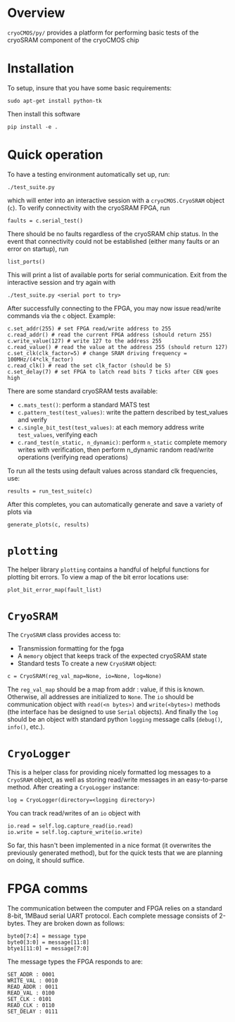 # Overview
`cryoCMOS/py/` provides a platform for performing basic tests of the cryoSRAM component of the cryoCMOS chip

# Installation
To setup, insure that you have some basic requirements:
```
sudo apt-get install python-tk
```
Then install this software
```
pip install -e .
```

# Quick operation
To have a testing environment automatically set up, run:
```
./test_suite.py
```
which will enter into an interactive session with a `cryoCMOS.CryoSRAM` object (`c`).
To verify connectivity with the cryoSRAM FPGA, run
```
faults = c.serial_test()
```
There should be no faults regardless of the cryoSRAM chip status. In the event that connectivity could not be established (either many faults or an error on startup), run
```
list_ports()
```
This will print a list of available ports for serial communication. Exit from the interactive session and try again with
```
./test_suite.py <serial port to try>
```
After successfully connecting to the FPGA, you may now issue read/write commands via the `c` object.
Example:
```
c.set_addr(255) # set FPGA read/write address to 255
c.read_addr() # read the current FPGA address (should return 255)
c.write_value(127) # write 127 to the address 255
c.read_value() # read the value at the address 255 (should return 127)
c.set_clk(clk_factor=5) # change SRAM driving frequency = 100MHz/(4*clk_factor)
c.read_clk() # read the set clk_factor (should be 5)
c.set_delay(7) # set FPGA to latch read bits 7 ticks after CEN goes high
```
There are some standard cryoSRAM tests available:
 - `c.mats_test()`: perform a standard MATS test
 - `c.pattern_test(test_values)`: write the pattern described by test_values and verify
 - `c.single_bit_test(test_values)`: at each memory address write `test_values`, verifying each
 - `c.rand_test(n_static, n_dynamic)`: perform `n_static` complete memory writes with verification, then perform n_dynamic random read/write operations (verifying read operations)

To run all the tests using default values across standard clk frequencies, use:
```
results = run_test_suite(c)
```
After this completes, you can automatically generate and save a variety of plots via
```
generate_plots(c, results)
```

# `plotting`
The helper library `plotting` contains a handful of helpful functions for plotting bit errors. To view a map of the bit error locations use:
```
plot_bit_error_map(fault_list)
```

# `CryoSRAM`
The `CryoSRAM` class provides access to:
 - Transmission formatting for the fpga
 - A `memory` object that keeps track of the expected cryoSRAM state
 - Standard tests
To create a new `CryoSRAM` object:
```
c = CryoSRAM(reg_val_map=None, io=None, log=None)
```
The `reg_val_map` should be a map from addr : value, if this is known. Otherwise, all addresses are initialized to `None`. The `io` should be communication object with `read(<n bytes>)` and `write(<bytes>)` methods (the interface has be designed to use `Serial` objects). And finally the `log` should be an object with standard python `logging` message calls (`debug()`, `info()`, etc.).

# `CryoLogger`
This is a helper class for providing nicely formatted log messages to a `CryoSRAM` object, as well as storing read/write messages in an easy-to-parse method. After creating a `CryoLogger` instance:
```
log = CryoLogger(directory=<logging directory>)
```
You can track read/writes of an `io` object with
```
io.read = self.log.capture_read(io.read)
io.write = self.log.capture_write(io.write)
```
So far, this hasn't been implemented in a nice format (it overwrites the previously generated method), but for the quick tests that we are planning on doing, it should suffice.

# FPGA comms
The communication between the computer and FPGA relies on a standard 8-bit, 1MBaud serial UART protocol. Each complete message consists of 2-bytes. They are broken down as follows:
```
byte0[7:4] = message type
byte0[3:0] = message[11:8]
btye1[11:0] = message[7:0]
```

The message types the FPGA responds to are:
```
SET_ADDR : 0001
WRITE_VAL : 0010
READ_ADDR : 0011
READ_VAL : 0100
SET_CLK : 0101
READ_CLK : 0110
SET_DELAY : 0111
```
